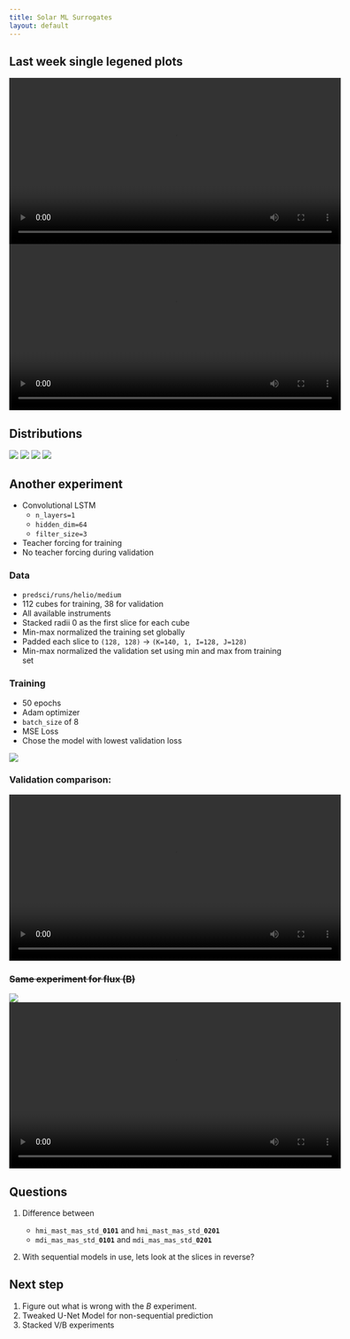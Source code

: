 ```yaml
---
title: Solar ML Surrogates
layout: default
---
```

## Last week single legened plots

<video controls width="600">
  <source src="resources/week_6/last_week_pete_sample_1_layer_64_hidden_slice_0.mp4" type="video/mp4">
  Your browser does not support the video tag.
</video>


<video controls width="600">
  <source src="resources/week_6/last_week_pete_sample_1_layer_64_hidden_slice_101.mp4" type="video/mp4">
  Your browser does not support the video tag.
</video>


## Distributions

<img src="resources/week_6/v0.png"/>
<img src="resources/week_6/v.png"/>

<img src="resources/week_6/b0.png"/>
<img src="resources/week_6/b.png"/>


## Another experiment

- Convolutional LSTM
    - `n_layers=1`
    - `hidden_dim=64`
    - `filter_size=3`
- Teacher forcing for training
- No teacher forcing during validation

### Data

- `predsci/runs/helio/medium`
- 112 cubes for training, 38 for validation
- All available instruments
- Stacked radii 0 as the first slice for each cube
- Min-max normalized the training set globally
- Padded each slice to `(128, 128)` -> `(K=140, 1, I=128, J=128)`
- Min-max normalized the validation set using min and max from training set


### Training

- 50 epochs
- Adam optimizer
- `batch_size` of 8
- MSE Loss
- Chose the model with lowest validation loss

<img src="resources/week_6/v_loss.png"/>

### Validation comparison:

<video controls width="600">
  <source src="resources/week_6/v_psi_web_first_150_cr_1_layer_64_hidden.mp4" type="video/mp4">
  Your browser does not support the video tag.
</video>


### ~~Same experiment for flux (B)~~

<img src="resources/week_6/b_loss.png"/>

<video controls width="600">
  <source src="resources/week_6/b_psi_web_first_150_cr_1_layer_64_hidden.mp4" type="video/mp4">
  Your browser does not support the video tag.
</video>



## Questions

1. Difference between 
    - `hmi_mast_mas_std_`**`0101`** and `hmi_mast_mas_std_`**`0201`**
    - `mdi_mas_mas_std_`**`0101`** and `mdi_mas_mas_std_`**`0201`**

2. With sequential models in use, lets look at the slices in reverse?


## Next step

1. Figure out what is wrong with the *B* experiment.
2. Tweaked U-Net Model for non-sequential prediction
3. Stacked V/B experiments
